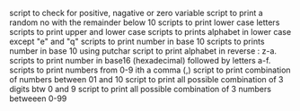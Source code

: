 script to check for positive, nagative or zero variable
script to print a random no with the remainder below 10
scripts to print lower case letters
scripts to print upper and lower case 
scripts to prints alphabet in lower case except "e" and "q"
scripts to print number in base 10
scripts to prints number in base 10 using putchar
script to print alphabet in reverse :  z-a.
scripts to print number in base16 (hexadecimal) followed by letters a-f.
scripts to print numbers from 0-9 ith a comma (,)
script to print combination of numbers between 01 and 10
script to print all possible combination of 3 digits btw 0 and 9
script to print all possible combination of 3 numbers betweeen 0-99
